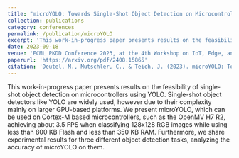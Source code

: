 ```yaml
---
title: "microYOLO: Towards Single-Shot Object Detection on Microcontrollers"
collection: publications
category: conferences
permalink: /publication/microYOLO
excerpt: 'This work-in-progress paper presents results on the feasibility of single-shot object detection on microcontrollers using YOLO. Single-shot object detectors like YOLO are widely used, however due to their complexity mainly on larger GPU-based platforms. We present microYOLO, which can be used on Cortex-M based microcontrollers, such as the OpenMV H7 R2, achieving about 3.5 FPS when classifying 128x128 RGB images while using less than 800 KB Flash and less than 350 KB RAM. Furthermore, we share experimental results for three different object detection tasks, analyzing the accuracy of microYOLO on them.'
date: 2023-09-18
venue: 'ECML PKDD Conference 2023, at the 4th Workshop on IoT, Edge, and Mobile for Embedded Machine Learning'
paperurl: 'https://arxiv.org/pdf/2408.15865'
citation: 'Deutel, M., Mutschler, C., & Teich, J. (2023). microYOLO: Towards Single-Shot Object Detection on Microcontrollers. In ECML PKDD Conference 2023, at the 4th Workshop on IoT, Edge, and Mobile for Embedded Machine Learning.'
---
```


This work-in-progress paper presents results on the feasibility of single-shot object detection on microcontrollers using YOLO. Single-shot object detectors like YOLO are widely used, however due to their complexity mainly on larger GPU-based platforms. We present microYOLO, which can be used on Cortex-M based microcontrollers, such as the OpenMV H7 R2, achieving about 3.5 FPS when classifying 128x128 RGB images while using less than 800 KB Flash and less than 350 KB RAM. Furthermore, we share experimental results for three different object detection tasks, analyzing the accuracy of microYOLO on them.